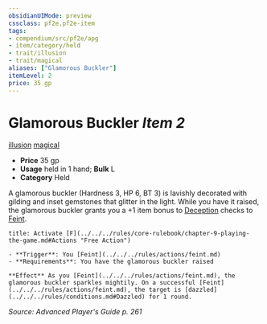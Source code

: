 ```yaml
---
obsidianUIMode: preview
cssclass: pf2e,pf2e-item
tags:
- compendium/src/pf2e/apg
- item/category/held
- trait/illusion
- trait/magical
aliases: ["Glamorous Buckler"]
itemLevel: 2
price: 35 gp
---
```

# Glamorous Buckler *Item 2*  
[illusion](../../../rules/traits/illusion.md)  [magical](../../../rules/traits/magical.md)  

- **Price** 35 gp
- **Usage** held in 1 hand; **Bulk** L
- **Category** Held

A glamorous buckler (Hardness 3, HP 6, BT 3) is lavishly decorated with gilding and inset gemstones that glitter in the light. While you have it raised, the glamorous buckler grants you a +1 item bonus to [Deception](../../skills.md#Deception) checks to [Feint](../../../rules/actions/feint.md).

```ad-embed-ability
title: Activate [F](../../../rules/core-rulebook/chapter-9-playing-the-game.md#Actions "Free Action")

- **Trigger**: You [Feint](../../../rules/actions/feint.md)
- **Requirements**: You have the glamorous buckler raised

**Effect** As you [Feint](../../../rules/actions/feint.md), the glamorous buckler sparkles mightily. On a successful [Feint](../../../rules/actions/feint.md), the target is [dazzled](../../../rules/conditions.md#Dazzled) for 1 round.
```

*Source: Advanced Player's Guide p. 261*
